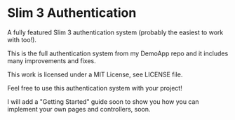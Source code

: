 # Slim 3 Authentication
A fully featured Slim 3 authentication system (probably the easiest to work with too!).  

This is the full authentication system from my DemoApp repo and it includes many improvements and fixes.  

This work is licensed under a MIT License, see LICENSE file.  

Feel free to use this authentication system with your project!  

I will add a "Getting Started" guide soon to show you how you can implement your own pages and controllers, soon.  
